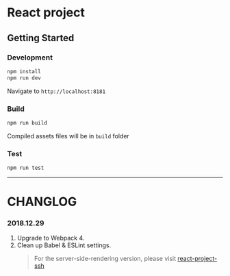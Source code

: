 # React project

## Getting Started

### Development

```bash
npm install
npm run dev
```

Navigate to `http://localhost:8181`

### Build

```bash
npm run build
```

Compiled assets files will be in `build` folder

### Test

```bash
npm run test
```

---

# CHANGLOG

### 2018.12.29

1. Upgrade to Webpack 4.
2. Clean up Babel & ESLint settings.
   > For the server-side-rendering version, please visit [react-project-ssh](https://github.com/wg-paddme/reactGeneration.git)
